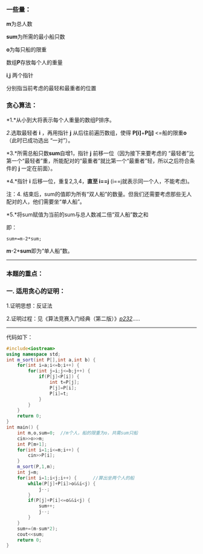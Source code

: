 ### 一些量：

**m**为总人数

**sum**为所需的最小船只数

**o**为每只船的限重

数组**P**存放每个人的重量

**i**,**j** 两个指针

分别指当前考虑的最轻和最重者的位置

### 贪心算法：

*1.*从小到大将表示每个人重量的数组P排序。

*2*.选取最轻者 **i** ，再用指针 **j** 从后往前遍历数组，使得 **P[i]**+**P[j]** <=船的限重**o**（此时已成功选出 “一对”）。

*3.*所需总船只数**sum**自增1，指针 **j** 前移一位（因为接下来要考虑的   “最轻者”比第一个“最轻者”重，所能配对的“最重者”就比第一个“最重者”轻，所以之后符合条件的 **j** 一定在前面）。

*4.*指针 **i** 后移一位，重复2,3,4，**直至 i==j**  (i==j就表示同一个人，不能考虑)。

注：4. 结束后，sum的值即为所有“双人船”的数量。但我们还需要考虑那些无人配对的人，他们需要坐“单人船”。

*5.*将sum赋值为当前的sum与总人数减二倍“双人船”数之和

即：

```
sum+=m-2*sum;
```

**m**-2***sum**即为“单人船”数。



------

### 本题的重点：

### 一.   适用贪心的证明：

1.证明思想：反证法

2.证明过程：见《算法竞赛入门经典（第二版）》*[p232]()*.....

------

代码如下：

```c++
#include<iostream>
using namespace std;
int m_sort(int P[],int a,int b) {
	for(int i=a;i<=b;i++) {
		for(int j=i;j<=b;j++) {
			if(P[j]<P[i]) {
				int t=P[j];
				P[j]=P[i];
				P[i]=t;
			}
		}
	}
	return 0;
}
int main() {
	int m,o,sum=0;  //m个人，船的限重为o，共需sum只船 
	cin>>o>>m;
	int P[m+1];
	for(int i=1;i<=m;i++) {
		cin>>P[i];		
	}
	m_sort(P,1,m);
	int j=m;
	for(int i=1;i<j;i++) {		//算出坐两个人的船 
		while(P[j]+P[i]>o&&i<j) {
			j--;
		}
		if(P[j]+P[i]<=o&&i<j) {
			sum++;
			j--;
		}
	}
	sum+=(m-sum*2); 
	cout<<sum;
	return 0;
}
```

